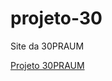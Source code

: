 # projeto-30
 Site da 30PRAUM
 
 <a href=" https://rayanegarcia.github.io/projeto-30/">Projeto 30PRAUM</a>

